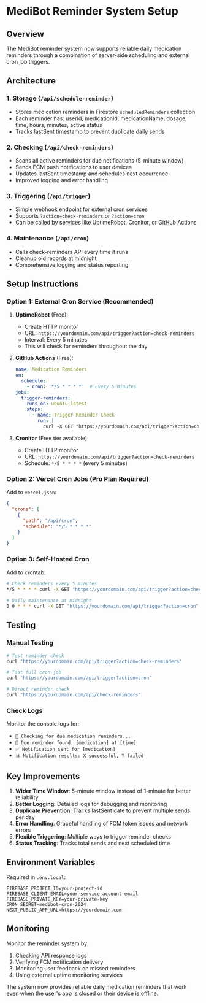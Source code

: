 # MediBot Reminder System Setup

## Overview
The MediBot reminder system now supports reliable daily medication reminders through a combination of server-side scheduling and external cron job triggers.

## Architecture

### 1. Storage (`/api/schedule-reminder`)
- Stores medication reminders in Firestore `scheduledReminders` collection
- Each reminder has: userId, medicationId, medicationName, dosage, time, hours, minutes, active status
- Tracks lastSent timestamp to prevent duplicate daily sends

### 2. Checking (`/api/check-reminders`)
- Scans all active reminders for due notifications (5-minute window)
- Sends FCM push notifications to user devices
- Updates lastSent timestamp and schedules next occurrence
- Improved logging and error handling

### 3. Triggering (`/api/trigger`)
- Simple webhook endpoint for external cron services
- Supports `?action=check-reminders` or `?action=cron`
- Can be called by services like UptimeRobot, Cronitor, or GitHub Actions

### 4. Maintenance (`/api/cron`)
- Calls check-reminders API every time it runs
- Cleanup old records at midnight
- Comprehensive logging and status reporting

## Setup Instructions

### Option 1: External Cron Service (Recommended)

1. **UptimeRobot** (Free):
   - Create HTTP monitor
   - URL: `https://yourdomain.com/api/trigger?action=check-reminders`
   - Interval: Every 5 minutes
   - This will check for reminders throughout the day

2. **GitHub Actions** (Free):
   ```yaml
   name: Medication Reminders
   on:
     schedule:
       - cron: '*/5 * * * *'  # Every 5 minutes
   jobs:
     trigger-reminders:
       runs-on: ubuntu-latest
       steps:
         - name: Trigger Reminder Check
           run: |
             curl -X GET "https://yourdomain.com/api/trigger?action=check-reminders"
   ```

3. **Cronitor** (Free tier available):
   - Create HTTP monitor
   - URL: `https://yourdomain.com/api/trigger?action=check-reminders`
   - Schedule: `*/5 * * * *` (every 5 minutes)

### Option 2: Vercel Cron Jobs (Pro Plan Required)

Add to `vercel.json`:
```json
{
  "crons": [
    {
      "path": "/api/cron",
      "schedule": "*/5 * * * *"
    }
  ]
}
```

### Option 3: Self-Hosted Cron

Add to crontab:
```bash
# Check reminders every 5 minutes
*/5 * * * * curl -X GET "https://yourdomain.com/api/trigger?action=check-reminders"

# Daily maintenance at midnight
0 0 * * * curl -X GET "https://yourdomain.com/api/trigger?action=cron"
```

## Testing

### Manual Testing
```bash
# Test reminder check
curl "https://yourdomain.com/api/trigger?action=check-reminders"

# Test full cron job
curl "https://yourdomain.com/api/trigger?action=cron"

# Direct reminder check
curl "https://yourdomain.com/api/check-reminders"
```

### Check Logs
Monitor the console logs for:
- `🔔 Checking for due medication reminders...`
- `📅 Due reminder found: [medication] at [time]`
- `✅ Notification sent for [medication]`
- `📊 Notification results: X successful, Y failed`

## Key Improvements

1. **Wider Time Window**: 5-minute window instead of 1-minute for better reliability
2. **Better Logging**: Detailed logs for debugging and monitoring
3. **Duplicate Prevention**: Tracks lastSent date to prevent multiple sends per day
4. **Error Handling**: Graceful handling of FCM token issues and network errors
5. **Flexible Triggering**: Multiple ways to trigger reminder checks
6. **Status Tracking**: Tracks total sends and next scheduled time

## Environment Variables

Required in `.env.local`:
```
FIREBASE_PROJECT_ID=your-project-id
FIREBASE_CLIENT_EMAIL=your-service-account-email
FIREBASE_PRIVATE_KEY=your-private-key
CRON_SECRET=medibot-cron-2024
NEXT_PUBLIC_APP_URL=https://yourdomain.com
```

## Monitoring

Monitor the reminder system by:
1. Checking API response logs
2. Verifying FCM notification delivery
3. Monitoring user feedback on missed reminders
4. Using external uptime monitoring services

The system now provides reliable daily medication reminders that work even when the user's app is closed or their device is offline.